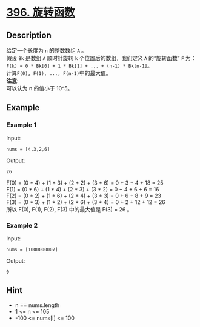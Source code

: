 # [396. 旋转函数](https://leetcode-cn.com/problems/rotate-function/)
## Description
给定一个长度为 `n` 的整数数组 `A` 。  
假设 `Bk` 是数组 `A` 顺时针旋转 `k` 个位置后的数组，我们定义 `A` 的“旋转函数” `F` 为：  
`F(k) = 0 * Bk[0] + 1 * Bk[1] + ... + (n-1) * Bk[n-1]`。  
计算`F(0), F(1), ..., F(n-1)`中的最大值。  
**注意**:  
可以认为 n 的值小于 10^5。
## Example
### Example 1
Input:  
```
nums = [4,3,2,6]
```
Output:
```
26
```
F(0) = (0 * 4) + (1 * 3) + (2 * 2) + (3 * 6) = 0 + 3 + 4 + 18 = 25  
F(1) = (0 * 6) + (1 * 4) + (2 * 3) + (3 * 2) = 0 + 4 + 6 + 6 = 16  
F(2) = (0 * 2) + (1 * 6) + (2 * 4) + (3 * 3) = 0 + 6 + 8 + 9 = 23  
F(3) = (0 * 3) + (1 * 2) + (2 * 6) + (3 * 4) = 0 + 2 + 12 + 12 = 26  
所以 F(0), F(1), F(2), F(3) 中的最大值是 F(3) = 26 。  
### Example 2
Input:  
```
nums = [1000000007]
```
Output:
```
0
```
## Hint
- n == nums.length
- 1 <= n <= 105
- -100 <= nums[i] <= 100
